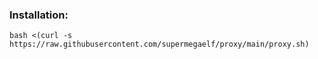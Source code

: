 ### Installation:

```
bash <(curl -s https://raw.githubusercontent.com/supermegaelf/proxy/main/proxy.sh)
```
